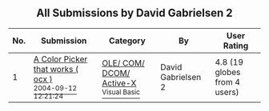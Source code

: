 ﻿<div align="center">

## All Submissions by David Gabrielsen 2

</div>

No.  | Submission | Category | By   | User Rating
---- | ---------- | -------- | ---- | -----------
1 | [A Color Picker that works \( ocx \)<br /><sup>2004-09-12 12:21:24</sup>](https://github.com/Planet-Source-Code/david-gabrielsen-2-a-color-picker-that-works-ocx__1-56140) | [OLE/ COM/ DCOM/ Active\-X<br /><sup>Visual Basic</sup>](../ByCategory/ole-com-dcom-active-x__1-29.md) | David Gabrielsen 2 | 4.8 (19 globes from 4 users)
